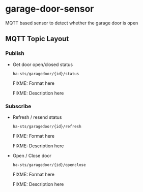 garage-door-sensor
==================

MQTT based sensor to detect whether the garage door is open

MQTT Topic Layout
-----------------

### Publish

* Get door open/closed status

  ```
  ha-sts/garagedoor/{id}/status
  ```

  FIXME: Format here

  FIXME: Description here

### Subscribe

* Refresh / resend status

  ```
  ha-sts/garagedoor/{id}/refresh
  ```

  FIXME: Format here

  FIXME: Description here

* Open / Close door

  ```
  ha-sts/garagedoor/{id}/openclose
  ```

  FIXME: Format here

  FIXME: Description here
